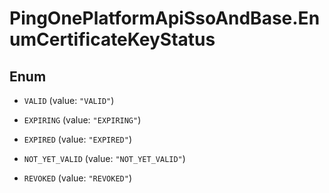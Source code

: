 # PingOnePlatformApiSsoAndBase.EnumCertificateKeyStatus

## Enum


* `VALID` (value: `"VALID"`)

* `EXPIRING` (value: `"EXPIRING"`)

* `EXPIRED` (value: `"EXPIRED"`)

* `NOT_YET_VALID` (value: `"NOT_YET_VALID"`)

* `REVOKED` (value: `"REVOKED"`)



